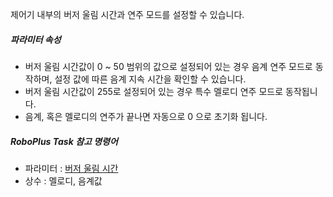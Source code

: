 
제어기 내부의 버저 울림 시간과 연주 모드를 설정할 수 있습니다.

##### 파라미터  속성

- 버저 울림 시간값이 0 ~ 50 범위의 값으로 설정되어 있는 경우 음계 연주 모드로 동작하며, 설정 값에 따른 음계 지속 시간을 확인할 수 있습니다.
- 버저 울림 시간값이 255로 설정되어 있는 경우 특수 멜로디 연주 모드로 동작됩니다.
- 음계, 혹은 멜로디의 연주가 끝나면 자동으로 0 으로 초기화 됩니다.

##### RoboPlus Task 참고 명령어

- 파라미터 : [버저 울림 시간]
- 상수 : 멜로디, 음계값

[버저 울림 시간]: /docs/kr/software/rplus1/task/programming_02/#버저-울림시간
